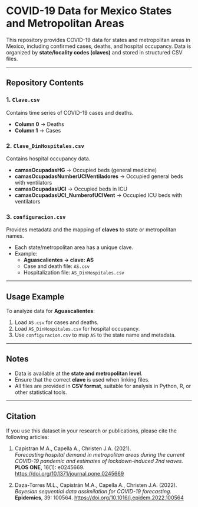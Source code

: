 # COVID-19 Data for Mexico States and Metropolitan Areas

This repository provides COVID-19 data for states and metropolitan areas in Mexico, including confirmed cases, deaths, and hospital occupancy. Data is organized by **state/locality codes (claves)** and stored in structured CSV files.

---

## Repository Contents

### 1. `Clave.csv`
Contains time series of COVID-19 cases and deaths.

- **Column 0** → Deaths  
- **Column 1** → Cases  

### 2. `Clave_DinHospitales.csv`
Contains hospital occupancy data.

- **camasOcupadasHG** → Occupied beds (general medicine)  
- **camasOcupadasNumberUCIVentiladores** → Occupied general beds with ventilators  
- **camasOcupadasUCI** → Occupied beds in ICU  
- **camasOcupadasUCI_NumberofUCIVent** → Occupied ICU beds with ventilators  

### 3. `configuracion.csv`
Provides metadata and the mapping of **claves** to state or metropolitan names.

- Each state/metropolitan area has a unique clave.  
- Example:  
  - **Aguascalientes → clave: AS**  
  - Case and death file: `AS.csv`  
  - Hospitalization file: `AS_DinHospitales.csv`  

---

## Usage Example

To analyze data for **Aguascalientes**:

1. Load `AS.csv` for cases and deaths.  
2. Load `AS_DinHospitales.csv` for hospital occupancy.  
3. Use `configuracion.csv` to map `AS` to the state name and metadata.  

---

## Notes

- Data is available at the **state and metropolitan level**.  
- Ensure that the correct **clave** is used when linking files.  
- All files are provided in **CSV format**, suitable for analysis in Python, R, or other statistical tools.  

---

##  Citation

If you use this dataset in your research or publications, please cite the following articles:

1. Capistran M.A., Capella A., Christen J.A. (2021).  
   *Forecasting hospital demand in metropolitan areas during the current COVID-19 pandemic and estimates of lockdown-induced 2nd waves.*  
   **PLOS ONE**, 16(1): e0245669. https://doi.org/10.1371/journal.pone.0245669  

2. Daza-Torres M.L., Capistrán M.A., Capella A., Christen J.A. (2022).  
   *Bayesian sequential data assimilation for COVID-19 forecasting.*  
   **Epidemics**, 39: 100564. https://doi.org/10.1016/j.epidem.2022.100564  




